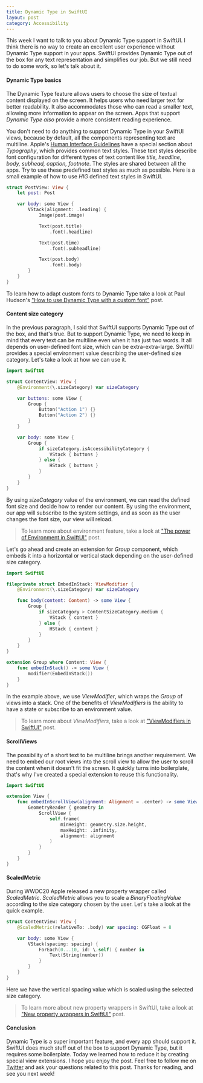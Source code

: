 ```yaml
---
title: Dynamic Type in SwiftUI
layout: post
category: Accessibility
---
```


This week I want to talk to you about Dynamic Type support in SwiftUI. I think there is no way to create an excellent user experience without Dynamic Type support in your apps. SwiftUI provides Dynamic Type out of the box for any text representation and simplifies our job. But we still need to do some work, so let's talk about it.

#### Dynamic Type basics
The Dynamic Type feature allows users to choose the size of textual content displayed on the screen. It helps users who need larger text for better readability. It also accommodates those who can read a smaller text, allowing more information to appear on the screen. Apps that support *Dynamic Type also* provide a more consistent reading experience.

You don't need to do anything to support Dynamic Type in your SwiftUI views, because by default, all the components representing text are multiline. Apple's [Human Interface Guidelines](https://developer.apple.com/design/human-interface-guidelines/ios/overview/themes/) have a special section about *Typography*, which provides common text styles. These text styles describe font configuration for different types of text content like *title, headline, body, subhead, caption, footnote*. The styles are shared between all the apps. Try to use these predefined text styles as much as possible. Here is a small example of how to use *HIG* defined text styles in SwiftUI.

```swift
struct PostView: View {
    let post: Post

    var body: some View {
        VStack(alignment: .leading) {
            Image(post.image)

            Text(post.title)
                .font(.headline)

            Text(post.time)
                .font(.subheadline)

            Text(post.body)
                .font(.body)
        }
    }
}
```

To learn how to adapt custom fonts to Dynamic Type take a look at Paul Hudson's ["How to use Dynamic Type with a custom font"](https://www.hackingwithswift.com/quick-start/swiftui/how-to-use-dynamic-type-with-a-custom-font) post.

#### Content size category
In the previous paragraph, I said that SwiftUI supports Dynamic Type out of the box, and that's true. But to support Dynamic Type, we need to keep in mind that every text can be multiline even when it has just two words. It all depends on user-defined font size, which can be extra-extra-large. SwiftUI provides a special environment value describing the user-defined size category. Let's take a look at how we can use it.

```swift
import SwiftUI

struct ContentView: View {
    @Environment(\.sizeCategory) var sizeCategory

    var buttons: some View {
        Group {
            Button("Action 1") {}
            Button("Action 2") {}
        }
    }

    var body: some View {
        Group {
            if sizeCategory.isAccessibilityCategory {
                VStack { buttons }
            } else {
                HStack { buttons }
            }
        }
    }
}
```

By using *sizeCategory* value of the environment, we can read the defined font size and decide how to render our content. By using the environment, our app will subscribe to the system settings, and as soon as the user changes the font size, our view will reload.

> To learn more about environment feature, take a look at ["The power of Environment in SwiftUI"](/2019/08/21/the-power-of-environment-in-swiftui/) post.

Let's go ahead and create an extension for *Group* component, which embeds it into a horizontal or vertical stack depending on the user-defined size category.

```swift
import SwiftUI

fileprivate struct EmbedInStack: ViewModifier {
    @Environment(\.sizeCategory) var sizeCategory

    func body(content: Content) -> some View {
        Group {
            if sizeCategory > ContentSizeCategory.medium {
                VStack { content }
            } else {
                HStack { content }
            }
        }
    }
}

extension Group where Content: View {
    func embedInStack() -> some View {
        modifier(EmbedInStack())
    }
}
```

In the example above, we use *ViewModifier*, which wraps the *Group* of views into a stack. One of the benefits of *ViewModifiers* is the ability to have a state or subscribe to an environment value.

> To learn more about *ViewModifiers*, take a look at ["ViewModifiers in SwiftUI"](/2019/08/07/viewmodifiers-in-swiftui/) post.

#### ScrollViews
The possibility of a short text to be multiline brings another requirement. We need to embed our root views into the scroll view to allow the user to scroll the content when it doesn't fit the screen. It quickly turns into boilerplate, that's why I've created a special extension to reuse this functionality.

```swift
import SwiftUI

extension View {
    func embedInScrollView(alignment: Alignment = .center) -> some View {
        GeometryReader { geometry in
            ScrollView {
                self.frame(
                    minHeight: geometry.size.height,
                    maxHeight: .infinity,
                    alignment: alignment
                )
            }
        }
    }
}
```

#### ScaledMetric
During WWDC20 Apple released a new property wrapper called *ScaledMetric*. *ScaledMetric* allows you to scale a *BinaryFloatingValue* according to the size category chosen by the user. Let's take a look at the quick example.

```swift
struct ContentView: View {
    @ScaledMetric(relativeTo: .body) var spacing: CGFloat = 8

    var body: some View {
        VStack(spacing: spacing) {
            ForEach(0...10, id: \.self) { number in
                Text(String(number))
            }
        }
    }
}
```

Here we have the vertical spacing value which is scaled using the selected size category.

> To learn more about new property wrappers in SwiftUI, take a look at ["New property wrappers in SwiftUI"](/2020/06/29/new-property-wrappers-in-swiftui/) post.

#### Conclusion
Dynamic Type is a super important feature, and every app should support it. SwiftUI does much stuff out of the box to support Dynamic Type, but it requires some boilerplate. Today we learned how to reduce it by creating special view extensions. I hope you enjoy the post. Feel free to follow me on [Twitter](https://twitter.com/mecid) and ask your questions related to this post. Thanks for reading, and see you next week! 

